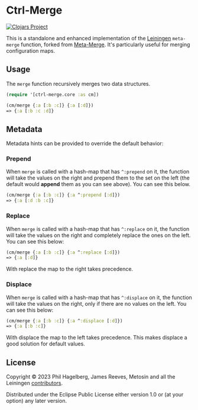 # Ctrl-Merge

[![Clojars Project](https://img.shields.io/clojars/v/metosin/ctrl-merge.svg)](https://clojars.org/metosin/ctrl-merge)

This is a standalone and enhanced implementation of the [Leiningen][] `meta-merge`
function, forked from [Meta-Merge][]. It's particularly useful for merging configuration maps.

[Leiningen]: https://github.com/technomancy/leiningen
[Meta-Merge]: https://github.com/weavejester/meta-merge

## Usage

The `merge` function recursively merges two data structures.

```clojure
(require '[ctrl-merge.core :as cm])

(cm/merge {:a [:b :c]} {:a [:d]})
=> {:a [:b :c :d]}
```

## Metadata

Metadata hints can be provided to override the default behavior:

### Prepend

When `merge` is called with a hash-map that has `^:prepend` on it, the
function  will take the values on the right and prepend them to the set on the
left (the default would **append** them as you can see above). You can see this
below.

```clojure
(cm/merge {:a [:b :c]} {:a ^:prepend [:d]})
=> {:a [:d :b :c]}
```

### Replace

When `merge` is called with a hash-map that has `^:replace` on it, the
function will take the values on the right and completely replace the ones on
the left. You can see this below:

```clojure
(cm/merge {:a [:b :c]} {:a ^:replace [:d]})
=> {:a [:d]}
```

With replace the map to the right takes precedence.

### Displace

When `merge` is called with a hash-map that has `^:displace` on it, the
function will take the values on the right, only if there are no values on the
left. You can see this below:

```clojure
(cm/merge {:a [:b :c]} {:a ^:displace [:d]})
=> {:a [:b :c]}
```

With displace the map to the left takes precedence. This makes displace a
good solution for default values.

## License

Copyright © 2023 Phil Hagelberg, James Reeves, Metosin and all the Leiningen
[contributors][].

Distributed under the Eclipse Public License either version 1.0 or (at
your option) any later version.

[contributors]: https://github.com/technomancy/leiningen/graphs/contributors

